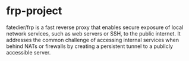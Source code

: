 # frp-project
fatedier/frp is a fast reverse proxy that enables secure exposure of local network services, such as web servers or SSH, to the public internet. It addresses the common challenge of accessing internal services when behind NATs or firewalls by creating a persistent tunnel to a publicly accessible server.
